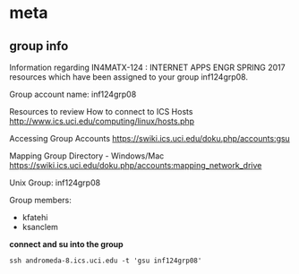 # meta

## group info

Information regarding IN4MATX-124 : INTERNET APPS ENGR SPRING 2017 resources which have been assigned to your group inf124grp08.

Group account name: inf124grp08

Resources to review
How to connect to ICS Hosts
    http://www.ics.uci.edu/computing/linux/hosts.php

Accessing Group Accounts
    https://swiki.ics.uci.edu/doku.php/accounts:gsu

Mapping Group Directory - Windows/Mac
    https://swiki.ics.uci.edu/doku.php/accounts:mapping_network_drive


Unix Group:      inf124grp08

Group members:
* kfatehi
* ksanclem

**connect and su into the group**

`ssh andromeda-8.ics.uci.edu -t 'gsu inf124grp08'`
